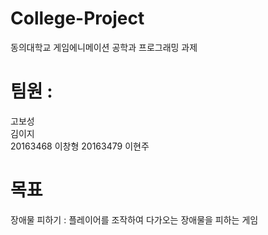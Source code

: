 # College-Project
동의대학교 게임에니메이션 공학과 프로그래밍 과제

# 팀원 :
고보성  
김이지  
20163468 이창형
 20163479 이현주
 
# 목표
장애물 피하기 : 플레이어를 조작하여 다가오는 장애물을 피하는 게임
